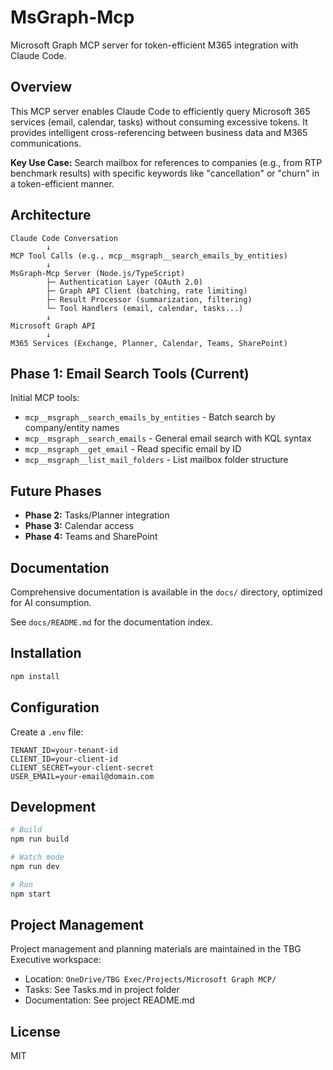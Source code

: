 # MsGraph-Mcp

Microsoft Graph MCP server for token-efficient M365 integration with Claude Code.

## Overview

This MCP server enables Claude Code to efficiently query Microsoft 365 services (email, calendar, tasks) without consuming excessive tokens. It provides intelligent cross-referencing between business data and M365 communications.

**Key Use Case:** Search mailbox for references to companies (e.g., from RTP benchmark results) with specific keywords like "cancellation" or "churn" in a token-efficient manner.

## Architecture

```
Claude Code Conversation
        ↓
MCP Tool Calls (e.g., mcp__msgraph__search_emails_by_entities)
        ↓
MsGraph-Mcp Server (Node.js/TypeScript)
        ├─ Authentication Layer (OAuth 2.0)
        ├─ Graph API Client (batching, rate limiting)
        ├─ Result Processor (summarization, filtering)
        └─ Tool Handlers (email, calendar, tasks...)
        ↓
Microsoft Graph API
        ↓
M365 Services (Exchange, Planner, Calendar, Teams, SharePoint)
```

## Phase 1: Email Search Tools (Current)

Initial MCP tools:
- `mcp__msgraph__search_emails_by_entities` - Batch search by company/entity names
- `mcp__msgraph__search_emails` - General email search with KQL syntax
- `mcp__msgraph__get_email` - Read specific email by ID
- `mcp__msgraph__list_mail_folders` - List mailbox folder structure

## Future Phases

- **Phase 2:** Tasks/Planner integration
- **Phase 3:** Calendar access
- **Phase 4:** Teams and SharePoint

## Documentation

Comprehensive documentation is available in the `docs/` directory, optimized for AI consumption.

See `docs/README.md` for the documentation index.

## Installation

```bash
npm install
```

## Configuration

Create a `.env` file:

```env
TENANT_ID=your-tenant-id
CLIENT_ID=your-client-id
CLIENT_SECRET=your-client-secret
USER_EMAIL=your-email@domain.com
```

## Development

```bash
# Build
npm run build

# Watch mode
npm run dev

# Run
npm start
```

## Project Management

Project management and planning materials are maintained in the TBG Executive workspace:
- Location: `OneDrive/TBG Exec/Projects/Microsoft Graph MCP/`
- Tasks: See Tasks.md in project folder
- Documentation: See project README.md

## License

MIT
